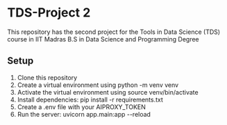 # TDS-Project 2

This repository has the second project for the Tools in Data Science (TDS) course in IIT Madras B.S in Data Science and Programming Degree

## Setup
1. Clone this repository
2. Create a virtual environment using python -m venv venv
3. Activate the virtual environment using source venv/bin/activate  
4. Install dependencies: pip install -r requirements.txt
5. Create a .env file with your AIPROXY_TOKEN
6. Run the server: uvicorn app.main:app --reload
